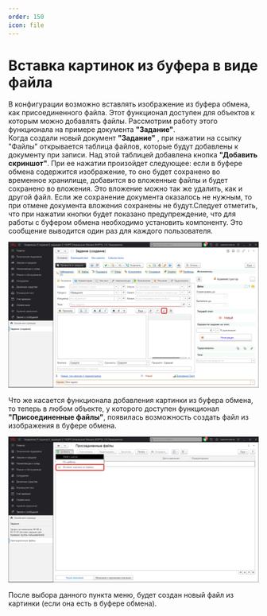 ```yaml
---
order: 150
icon: file
---
```


# Вставка картинок из буфера в виде файла

В конфигурации возможно вставлять изображение из буфера обмена, как присоединенного файла. Этот функционал доступен для объектов к которым можно добавлять файлы.
Рассмотрим работу этого функционала на примере документа **"Задание"**.   
Когда создали новый документ **"Задание"** , при нажатии на ссылку "Файлы" открывается таблица файлов, которые будут добавлены к документу при записи. Над этой таблицей добавлена кнопка **"Добавить скриншот"**. При ее нажатии произойдет следующее: если в буфере обмена содержится изображение, то оно будет сохранено во временное хранилище, добавится во вложенные файлы и будет сохранено во вложения. Это вложение можно так же удалить, как и другой файл. Если же сохранение документа оказалось не нужным, то при отмене документа вложения сохранены не будут.Следует отметить, что при нажатии кнопки будет показано предупреждение, что для работы с буфером обмена необходимо установить компоненту. Это сообщение выводится один раз для каждого пользователя.

![01_ВставкаКартинок](static/01_ВставкаКартинок.png)

Что же касается функционала добавления картинки из буфера обмена, то теперь в любом объекте, у которого доступен функционал **"Присоединенные файлы"**, появилась возможность создать файл из изображения в буфере обмена.

![02_ВставкаКартинок](static/02_ВставкаКартинок.png)

После выбора данного пункта меню, будет создан новый файл из картинки (если она есть в буфере обмена).
